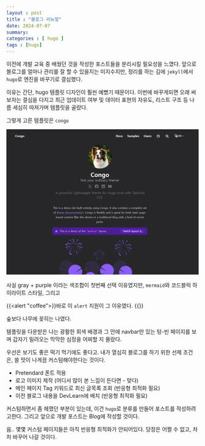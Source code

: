 ```yaml
---
layout : post
title : "블로그 리뉴얼"
date: 2024-07-07
summary: 
categories : [ hugo ]
tags : [hugo]
---
```



이전에 개발 교육 중 배웠던 것을 작성한 포스트들을 분리시킬 필요성을 느꼈다. 앞으로 블로그를 얼마나 관리를 잘 할 수 있을지는 미지수지만, 정리를 하는 김에 `jekyll`에서 `hugo`로 엔진을 바꾸기로 결심했다.

이유는 간단, hugo 템플릿 디자인이 훨씬 예뻤기 때문이다.
이번에 바꾸게되면 오래 써보자는 결심을 다지고 최근 업데이트 여부 및 데이터 표현의 자유도, 리스트 구조 등 나름 세심히 따져가며 템플릿을 골랐다. 

그렇게 고른 템플릿은 `congo` 

![img.png](img.png)

사실 gray + purple 이라는 색조합이 첫번째 선택 이유였지만, `mermaid`와 코드블럭 하이라이트 스타일, 그리고

{{<alert "coffee">}}바로 이 `alert` 지원이 그 이유였다. {{</alert>}}

숲보다 나무에 꽂히는 나였다. 

템플릿을 다운받은 나는 광활한 회색 배경과 그 안에 navbar만 있는 텅-빈 페이지를 보며 갑자기 밀려오는 막막한 심정을 어찌할 지 몰랐다.


우선은 보기도 좋은 떡기 먹기에도 좋다고. 내가 열심히 블로그를 하기 위한 선제 조건은, 쓸 맛이 나게끔 커스텀해야한다는 것이다. 

* Pretendard 폰트 적용
* 로고 이미지 제작 (어디서 많이 본 느낌이 든다면 - 맞다)
* 메인 페이지 Tag 키워드로 최신 글목록 조회 (반응형 최적화 필요)
* 이전 블로그 내용을 DevLearn에 배치 (반응형 최적화 필요)


커스텀하면서 좀 헤맸던 부분이 있는데, 이건 `hugo`로 분류를 만들어 포스트를 작성하려고한다. 그리고 앞으로 개발 포스트는 Blog에 작성할 것이다.


음.. 몇몇 커스텀 페이지들은 아직 반응형 최적화가 안되어있다. 당장은 어쩔 수 없고, 차차 바꾸어 나갈 것이다.






